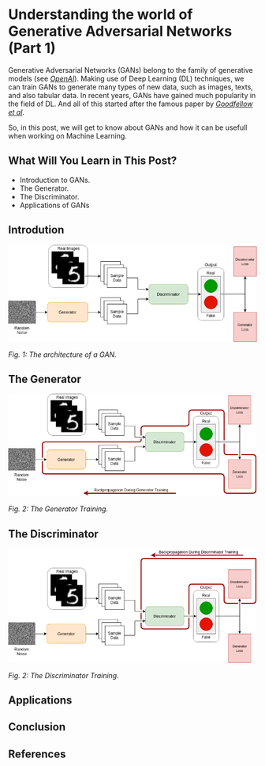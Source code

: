 # Understanding the world of Generative Adversarial Networks (Part 1)

Generative Adversarial Networks (GANs) belong to the family of generative models (see <cite>[OpenAI][1]</cite>). 
Making use of Deep Learning (DL) techniques, we can train GANs to generate many types of new data, such as images, texts, and also tabular data.
In recent years, GANs have gained much popularity in the field of DL. And all of this started after the famous paper by <cite>[Goodfellow et al][2]</cite>.

So, in this post, we will get to know about GANs and how it can be usefull when working on Machine Learning.


## What Will You Learn in This Post?

* Introduction to GANs.
* The Generator.
* The Discriminator.
* Applications of GANs

## Introdution

![Architecture](./GAN.png)

*Fig. 1: The architecture of a GAN.*

## The Generator

![Generator](./GAN_Generator.png)

*Fig. 2: The Generator Training.*

## The Discriminator

![Discriminator](./GAN_Discriminator.png)

*Fig. 2: The Discriminator Training.*

## Applications

## Conclusion

## References
[1]: https://openai.com/blog/generative-models/
[2]: https://arxiv.org/pdf/1406.2661.pdf
